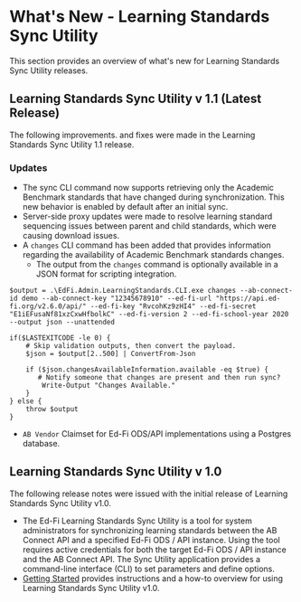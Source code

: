 ---
---
# What's New - Learning Standards Sync Utility

This section provides an overview of what's new for Learning Standards Sync Utility releases.

## Learning Standards Sync Utility v 1.1 (Latest Release)

The following improvements. and fixes were made in the Learning Standards Sync Utility 1.1 release.

### Updates

* The sync CLI command now supports retrieving only the Academic Benchmark standards that have changed during synchronization. This new behavior is enabled by default after an initial sync.
* Server-side proxy updates were made to resolve learning standard sequencing issues between parent and child standards, which were causing download issues.
* A `changes` CLI command has been added that provides information regarding the availability of Academic Benchmark standards changes.
  * The output from the `changes` command is optionally available in a JSON format for scripting integration.

```shell
$output = .\EdFi.Admin.LearningStandards.CLI.exe changes --ab-connect-id demo --ab-connect-key "12345678910" --ed-fi-url "https://api.ed-fi.org/v2.6.0/api/" --ed-fi-key "RvcohKz9zHI4" --ed-fi-secret "E1iEFusaNf81xzCxwHfbolkC" --ed-fi-version 2 --ed-fi-school-year 2020 --output json --unattended

if($LASTEXITCODE -le 0) {
    # Skip validation outputs, then convert the payload.
    $json = $output[2..500] | ConvertFrom-Json

    if ($json.changesAvailableInformation.available -eq $true) {
       # Notify someone that changes are present and then run sync?
        Write-Output "Changes Available."
    }
} else {
    throw $output
}
```

* `AB Vendor` Claimset for Ed-Fi ODS/API implementations using a Postgres database.

## Learning Standards Sync Utility v 1.0

The following release notes were issued with the initial release of Learning Standards Sync Utility v1.0.

* The Ed-Fi Learning Standards Sync Utility is a tool for system administrators for synchronizing learning standards between the AB Connect API and a specified Ed-Fi ODS / API instance. Using the tool requires active credentials for both the target Ed-Fi ODS / API instance and the AB Connect API. The Sync Utility application provides a command-line interface (CLI) to set parameters and define options.
* [Getting Started](./getting-started.md) provides instructions and a how-to overview for using Learning Standards Sync Utility v1.0.
